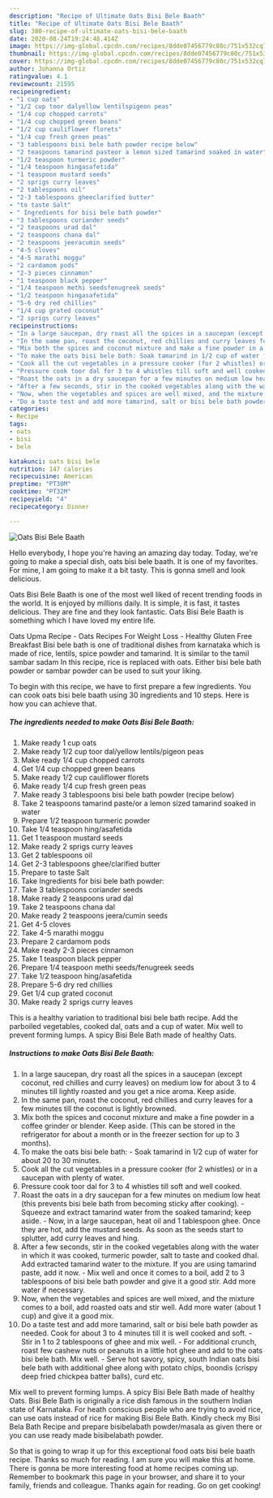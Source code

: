 ```yaml
---
description: "Recipe of Ultimate Oats Bisi Bele Baath"
title: "Recipe of Ultimate Oats Bisi Bele Baath"
slug: 380-recipe-of-ultimate-oats-bisi-bele-baath
date: 2020-08-24T19:24:48.414Z
image: https://img-global.cpcdn.com/recipes/8dde07456779c80c/751x532cq70/oats-bisi-bele-baath-recipe-main-photo.jpg
thumbnail: https://img-global.cpcdn.com/recipes/8dde07456779c80c/751x532cq70/oats-bisi-bele-baath-recipe-main-photo.jpg
cover: https://img-global.cpcdn.com/recipes/8dde07456779c80c/751x532cq70/oats-bisi-bele-baath-recipe-main-photo.jpg
author: Johanna Ortiz
ratingvalue: 4.1
reviewcount: 21595
recipeingredient:
- "1 cup oats"
- "1/2 cup toor dalyellow lentilspigeon peas"
- "1/4 cup chopped carrots"
- "1/4 cup chopped green beans"
- "1/2 cup cauliflower florets"
- "1/4 cup fresh green peas"
- "3 tablespoons bisi bele bath powder recipe below"
- "2 teaspoons tamarind pasteor a lemon sized tamarind soaked in water"
- "1/2 teaspoon turmeric powder"
- "1/4 teaspoon hingasafetida"
- "1 teaspoon mustard seeds"
- "2 sprigs curry leaves"
- "2 tablespoons oil"
- "2-3 tablespoons gheeclarified butter"
- "to taste Salt"
- " Ingredients for bisi bele bath powder"
- "3 tablespoons coriander seeds"
- "2 teaspoons urad dal"
- "2 teaspoons chana dal"
- "2 teaspoons jeeracumin seeds"
- "4-5 cloves"
- "4-5 marathi moggu"
- "2 cardamom pods"
- "2-3 pieces cinnamon"
- "1 teaspoon black pepper"
- "1/4 teaspoon methi seedsfenugreek seeds"
- "1/2 teaspoon hingasafetida"
- "5-6 dry red chillies"
- "1/4 cup grated coconut"
- "2 sprigs curry leaves"
recipeinstructions:
- "In a large saucepan, dry roast all the spices in a saucepan (except coconut, red chillies and curry leaves) on medium low for about 3 to 4 minutes till lightly roasted and you get a nice aroma. Keep aside."
- "In the same pan, roast the coconut, red chillies and curry leaves for a few minutes till the coconut is lightly browned."
- "Mix both the spices and coconut mixture and make a fine powder in a coffee grinder or blender. Keep aside. (This can be stored in the refrigerator for about a month or in the freezer section for up to 3 months)."
- "To make the oats bisi bele bath: Soak tamarind in 1/2 cup of water for about 20 to 30 minutes."
- "Cook all the cut vegetables in a pressure cooker (for 2 whistles) or in a saucepan with plenty of water."
- "Pressure cook toor dal for 3 to 4 whistles till soft and well cooked."
- "Roast the oats in a dry saucepan for a few minutes on medium low heat (this prevents bisi bele bath from becoming sticky after cooking). Squeeze and extract tamarind water from the soaked tamarind; keep aside. Now, in a large saucepan, heat oil and 1 tablespoon ghee. Once they are hot, add the mustard seeds. As soon as the seeds start to splutter, add curry leaves and hing."
- "After a few seconds, stir in the cooked vegetables along with the water in which it was cooked, turmeric powder, salt to taste and cooked dhal. Add extracted tamarind water to the mixture. If you are using tamarind paste, add it now. Mix well and once it comes to a boil, add 2 to 3 tablespoons of bisi bele bath powder and give it a good stir. Add more water if necessary."
- "Now, when the vegetables and spices are well mixed, and the mixture comes to a boil, add roasted oats and stir well. Add more water (about 1 cup) and give it a good mix."
- "Do a taste test and add more tamarind, salt or bisi bele bath powder as needed. Cook for about 3 to 4 minutes till it is well cooked and soft. Stir in 1 to 2 tablespoons of ghee and mix well. For additional crunch, roast few cashew nuts or peanuts in a little hot ghee and add to the oats bisi bele bath. Mix well. Serve hot savory, spicy, south Indian oats bisi bele bath with additional ghee along with potato chips, boondis (crispy deep fried chickpea batter balls), curd etc."
categories:
- Recipe
tags:
- oats
- bisi
- bele

katakunci: oats bisi bele 
nutrition: 147 calories
recipecuisine: American
preptime: "PT30M"
cooktime: "PT32M"
recipeyield: "4"
recipecategory: Dinner

---
```



![Oats Bisi Bele Baath](https://img-global.cpcdn.com/recipes/8dde07456779c80c/751x532cq70/oats-bisi-bele-baath-recipe-main-photo.jpg)

Hello everybody, I hope you're having an amazing day today. Today, we're going to make a special dish, oats bisi bele baath. It is one of my favorites. For mine, I am going to make it a bit tasty. This is gonna smell and look delicious.

Oats Bisi Bele Baath is one of the most well liked of recent trending foods in the world. It is enjoyed by millions daily. It is simple, it is fast, it tastes delicious. They are fine and they look fantastic. Oats Bisi Bele Baath is something which I have loved my entire life.

Oats Upma Recipe - Oats Recipes For Weight Loss - Healthy Gluten Free Breakfast Bisi bele bath is one of traditional dishes from karnataka which is made of rice, lentils, spice powder and tamarind. It is similar to the tamil sambar sadam In this recipe, rice is replaced with oats. Either bisi bele bath powder or sambar powder can be used to suit your liking.


To begin with this recipe, we have to first prepare a few ingredients. You can cook oats bisi bele baath using 30 ingredients and 10 steps. Here is how you can achieve that.

<!--inarticleads1-->

##### The ingredients needed to make Oats Bisi Bele Baath:

1. Make ready 1 cup oats
1. Make ready 1/2 cup toor dal/yellow lentils/pigeon peas
1. Make ready 1/4 cup chopped carrots
1. Get 1/4 cup chopped green beans
1. Make ready 1/2 cup cauliflower florets
1. Make ready 1/4 cup fresh green peas
1. Make ready 3 tablespoons bisi bele bath powder (recipe below)
1. Take 2 teaspoons tamarind paste/or a lemon sized tamarind soaked in water
1. Prepare 1/2 teaspoon turmeric powder
1. Take 1/4 teaspoon hing/asafetida
1. Get 1 teaspoon mustard seeds
1. Make ready 2 sprigs curry leaves
1. Get 2 tablespoons oil
1. Get 2-3 tablespoons ghee/clarified butter
1. Prepare to taste Salt
1. Take  Ingredients for bisi bele bath powder:
1. Take 3 tablespoons coriander seeds
1. Make ready 2 teaspoons urad dal
1. Take 2 teaspoons chana dal
1. Make ready 2 teaspoons jeera/cumin seeds
1. Get 4-5 cloves
1. Take 4-5 marathi moggu
1. Prepare 2 cardamom pods
1. Make ready 2-3 pieces cinnamon
1. Take 1 teaspoon black pepper
1. Prepare 1/4 teaspoon methi seeds/fenugreek seeds
1. Take 1/2 teaspoon hing/asafetida
1. Prepare 5-6 dry red chillies
1. Get 1/4 cup grated coconut
1. Make ready 2 sprigs curry leaves


This is a healthy variation to traditional bisi bele bath recipe. Add the parboiled vegetables, cooked dal, oats and a cup of water. Mix well to prevent forming lumps. A spicy Bisi Bele Bath made of healthy Oats. 

<!--inarticleads2-->

##### Instructions to make Oats Bisi Bele Baath:

1. In a large saucepan, dry roast all the spices in a saucepan (except coconut, red chillies and curry leaves) on medium low for about 3 to 4 minutes till lightly roasted and you get a nice aroma. Keep aside.
1. In the same pan, roast the coconut, red chillies and curry leaves for a few minutes till the coconut is lightly browned.
1. Mix both the spices and coconut mixture and make a fine powder in a coffee grinder or blender. Keep aside. (This can be stored in the refrigerator for about a month or in the freezer section for up to 3 months).
1. To make the oats bisi bele bath: - Soak tamarind in 1/2 cup of water for about 20 to 30 minutes.
1. Cook all the cut vegetables in a pressure cooker (for 2 whistles) or in a saucepan with plenty of water.
1. Pressure cook toor dal for 3 to 4 whistles till soft and well cooked.
1. Roast the oats in a dry saucepan for a few minutes on medium low heat (this prevents bisi bele bath from becoming sticky after cooking). - Squeeze and extract tamarind water from the soaked tamarind; keep aside. - Now, in a large saucepan, heat oil and 1 tablespoon ghee. Once they are hot, add the mustard seeds. As soon as the seeds start to splutter, add curry leaves and hing.
1. After a few seconds, stir in the cooked vegetables along with the water in which it was cooked, turmeric powder, salt to taste and cooked dhal. Add extracted tamarind water to the mixture. If you are using tamarind paste, add it now. - Mix well and once it comes to a boil, add 2 to 3 tablespoons of bisi bele bath powder and give it a good stir. Add more water if necessary.
1. Now, when the vegetables and spices are well mixed, and the mixture comes to a boil, add roasted oats and stir well. Add more water (about 1 cup) and give it a good mix.
1. Do a taste test and add more tamarind, salt or bisi bele bath powder as needed. Cook for about 3 to 4 minutes till it is well cooked and soft. - Stir in 1 to 2 tablespoons of ghee and mix well. - For additional crunch, roast few cashew nuts or peanuts in a little hot ghee and add to the oats bisi bele bath. Mix well. - Serve hot savory, spicy, south Indian oats bisi bele bath with additional ghee along with potato chips, boondis (crispy deep fried chickpea batter balls), curd etc.


Mix well to prevent forming lumps. A spicy Bisi Bele Bath made of healthy Oats. Bisi Bele Bath is originally a rice dish famous in the southern Indian state of Karnataka. For heath conscious people who are trying to avoid rice, can use oats instead of rice for making Bisi Bele Bath. Kindly check my Bisi Bela Bath Recipe and prepare bisibelabath powder/masala as given there or you can use ready made bisibelabath powder. 

So that is going to wrap it up for this exceptional food oats bisi bele baath recipe. Thanks so much for reading. I am sure you will make this at home. There is gonna be more interesting food at home recipes coming up. Remember to bookmark this page in your browser, and share it to your family, friends and colleague. Thanks again for reading. Go on get cooking!
